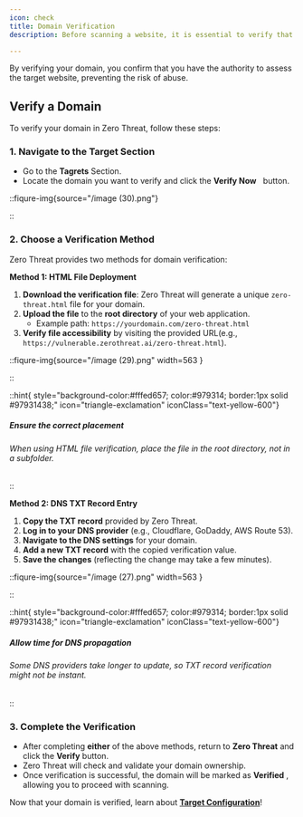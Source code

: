 ```yaml
---
icon: check
title: Domain Verification
description: Before scanning a website, it is essential to verify that you have the necessary permissions to do so. <strong>Domain verification</strong> in Zero Threat ensures that only authorized users can initiate security scans on a given target. This step helps prevent unauthorized testing protects website owners, and ensures compliance with security and ethical guidelines.

---
```


By verifying your domain, you confirm that you have the authority to assess the target website, preventing the risk of abuse.       &#x20;

## Verify a Domain
To verify your domain in Zero Threat, follow these steps:
### 1. Navigate to the Target Section
* Go to the **Tagrets** <img src="/image (44).png" alt="" style="display:inline">Section.&#x20;
* Locate the domain you want to verify and click the **Verify Now** <img src="/image (45).png" alt="" data-size="original" style="display:inline; margin:0px 2px; padding:0px; margin-top:5px;"> button.

::fiqure-img{source="/image (30).png"}
<!-- <img src="/image (30).png" alt=""> -->
::


### 2. Choose a Verification Method

Zero Threat provides two methods for domain verification:

**Method 1: HTML File Deployment**

1. **Download the verification file**: Zero Threat will generate a unique `zero-threat.html` file for your domain.
2. **Upload the file** to the **root directory** of your web application.
   * Example path: `https://yourdomain.com/zero-threat.html`
3. **Verify file accessibility** by visiting the provided URL(e.g., `https://vulnerable.zerothreat.ai/zero-threat.html`).

::fiqure-img{source="/image (29).png" width=563 }
<!-- <img src="/image (29).png" alt="" width="563"> -->
::


::hint{ style="background-color:#fffed657; color:#979314; border:1px solid #97931438;" icon="triangle-exclamation" iconClass="text-yellow-600"}
##### **Ensure the correct placement** 

###### When using HTML file verification, place the file in the root directory, not in a subfolder.
::

**Method 2: DNS TXT Record Entry**

1. **Copy the TXT record** provided by Zero Threat.
2. **Log in to your DNS provider** (e.g., Cloudflare, GoDaddy, AWS Route 53).
3. **Navigate to the DNS settings** for your domain.
4. **Add a new TXT record** with the copied verification value.
5. **Save the changes** (reflecting the change may take a few minutes).

::fiqure-img{source="/image (27).png" width=563 }
<!-- <img src="/image (27).png" alt="" width="563"> -->
::

::hint{ style="background-color:#fffed657; color:#979314; border:1px solid #97931438;" icon="triangle-exclamation" iconClass="text-yellow-600"}
 ##### **Allow time for DNS propagation**

###### Some DNS providers take longer to update, so TXT record verification might not be instant.
::

### 3. Complete the Verification

* After completing **either** of the above methods, return to **Zero Threat** and click the **Verify** button.
* Zero Threat will check and validate your domain ownership.
* Once verification is successful, the domain will be marked as **Verified** <img src="/image (32).png" alt="" style="display:inline">, allowing you to proceed with scanning.

Now that your domain is verified, learn about [**Target Configuration**](target-configuration.md "mention")!&#x20;

